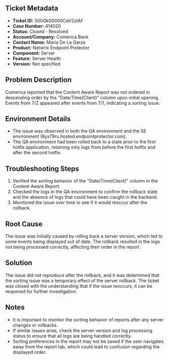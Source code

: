 ## Ticket Metadata
- **Ticket ID:** 500Qk00000CeV2zIAF
- **Case Number:** 414020
- **Status:** Closed - Resolved
- **Account/Company:** Comerica Bank
- **Contact Name:** Maria De La Garza
- **Product:** Netwrix Endpoint Protector
- **Component:** Server
- **Feature:** Server Health
- **Version:** Not specified

## Problem Description
Comerica reported that the Content Aware Report was not ordered in descending order by the "Date/Time(Client)" column upon initial opening. Events from 7/2 appeared after events from 7/1, indicating a sorting issue.

## Environment Details
- The issue was observed in both the QA environment and the SE environment (8yx79ru.hosted.endpointprotector.com).
- The QA environment had been rolled back to a state prior to the first hotfix application, retaining only logs from before the first hotfix and after the second hotfix.

## Troubleshooting Steps
1. Verified the sorting behavior of the "Date/Time(Client)" column in the Content Aware Report.
2. Checked the logs in the QA environment to confirm the rollback state and the absence of logs that could have been caught in the backend.
3. Monitored the issue over time to see if it would reoccur after the rollback.

## Root Cause
The issue was initially caused by rolling back a server version, which led to some events being displayed out of date. The rollback resulted in the logs not being processed correctly, affecting their order in the report.

## Solution
The issue did not reproduce after the rollback, and it was determined that the sorting issue was a temporary effect of the server rollback. The ticket was closed with the understanding that if the issue reoccurs, it can be reopened for further investigation.

## Notes
- It is important to monitor the sorting behavior of reports after any server changes or rollbacks.
- If similar issues arise, check the server version and log processing status to ensure that all logs are being handled correctly.
- Sorting preferences in the report may not be saved if the user navigates away from the report tab, which could lead to confusion regarding the displayed order.